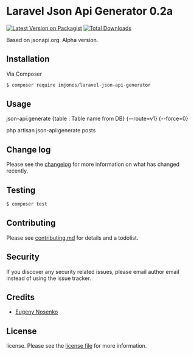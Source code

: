 # Laravel Json Api Generator 0.2a

[![Latest Version on Packagist][ico-version]][link-packagist]
[![Total Downloads][ico-downloads]][link-downloads]

Based on jsonapi.org. Alpha version.

## Installation

Via Composer

``` bash
$ composer require imjonos/laravel-json-api-generator
```

## Usage

json-api:generate {table : Table name from DB} {--route=v1} {--force=0}

php artisan json-api:generate posts

## Change log

Please see the [changelog](changelog.md) for more information on what has changed recently.

## Testing

``` bash
$ composer test
```

## Contributing

Please see [contributing.md](contributing.md) for details and a todolist.

## Security

If you discover any security related issues, please email author email instead of using the issue tracker.

## Credits

- [Eugeny Nosenko][link-author]

## License

license. Please see the [license file](license.md) for more information.

[ico-version]: https://img.shields.io/packagist/v/nos/jsonapigenerator.svg?style=flat-square
[ico-downloads]: https://img.shields.io/packagist/dt/nos/jsonapigenerator.svg?style=flat-square

[link-packagist]: https://packagist.org/packages/imjonos/laravel-json-api-generator
[link-downloads]: https://packagist.org/packages/imjonos/laravel-json-api-generator
[link-author]: https://github.com/imjonos
[link-contributors]: ../../contributors
